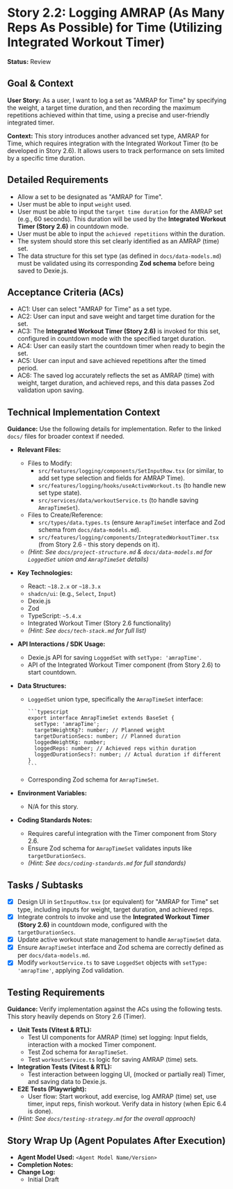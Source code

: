 # Story 2.2: Logging AMRAP (As Many Reps As Possible) for Time (Utilizing Integrated Workout Timer)

**Status:** Review

## Goal & Context

**User Story:** As a user, I want to log a set as "AMRAP for Time" by specifying the weight, a target time duration, and then recording the maximum repetitions achieved within that time, using a precise and user-friendly integrated timer.

**Context:** This story introduces another advanced set type, AMRAP for Time, which requires integration with the Integrated Workout Timer (to be developed in Story 2.6). It allows users to track performance on sets limited by a specific time duration.

## Detailed Requirements

- Allow a set to be designated as "AMRAP for Time".
- User must be able to input `weight` used.
- User must be able to input the `target time duration` for the AMRAP set (e.g., 60 seconds). This duration will be used by the **Integrated Workout Timer (Story 2.6)** in countdown mode.
- User must be able to input the `achieved repetitions` within the duration.
- The system should store this set clearly identified as an AMRAP (time) set.
- The data structure for this set type (as defined in `docs/data-models.md`) must be validated using its corresponding **Zod schema** before being saved to Dexie.js.

## Acceptance Criteria (ACs)

- AC1: User can select "AMRAP for Time" as a set type.
- AC2: User can input and save weight and target time duration for the set.
- AC3: The **Integrated Workout Timer (Story 2.6)** is invoked for this set, configured in countdown mode with the specified target duration.
- AC4: User can easily start the countdown timer when ready to begin the set.
- AC5: User can input and save achieved repetitions after the timed period.
- AC6: The saved log accurately reflects the set as AMRAP (time) with weight, target duration, and achieved reps, and this data passes Zod validation upon saving.

## Technical Implementation Context

**Guidance:** Use the following details for implementation. Refer to the linked `docs/` files for broader context if needed.

- **Relevant Files:**

  - Files to Modify:
    - `src/features/logging/components/SetInputRow.tsx` (or similar, to add set type selection and fields for AMRAP Time).
    - `src/features/logging/hooks/useActiveWorkout.ts` (to handle new set type state).
    - `src/services/data/workoutService.ts` (to handle saving `AmrapTimeSet`).
  - Files to Create/Reference:
    - `src/types/data.types.ts` (ensure `AmrapTimeSet` interface and Zod schema from `docs/data-models.md`).
    - `src/features/logging/components/IntegratedWorkoutTimer.tsx` (from Story 2.6 - this story depends on it).
  - _(Hint: See `docs/project-structure.md` & `docs/data-models.md` for `LoggedSet` union and `AmrapTimeSet` details)_

- **Key Technologies:**

  - React: `~18.2.x` or `~18.3.x`
  - `shadcn/ui`: (e.g., `Select`, `Input`)
  - Dexie.js
  - Zod
  - TypeScript: `~5.4.x`
  - Integrated Workout Timer (Story 2.6 functionality)
  - _(Hint: See `docs/tech-stack.md` for full list)_

- **API Interactions / SDK Usage:**

  - Dexie.js API for saving `LoggedSet` with `setType: 'amrapTime'`.
  - API of the Integrated Workout Timer component (from Story 2.6) to start countdown.

- **Data Structures:**

  - `LoggedSet` union type, specifically the `AmrapTimeSet` interface:

        ```typescript
        export interface AmrapTimeSet extends BaseSet {
          setType: 'amrapTime';
          targetWeightKg?: number; // Planned weight
          targetDurationSecs: number; // Planned duration
          loggedWeightKg: number;
          loggedReps: number; // Achieved reps within duration
          loggedDurationSecs?: number; // Actual duration if different
        }
        ```

  - Corresponding Zod schema for `AmrapTimeSet`.

- **Environment Variables:**

  - N/A for this story.

- **Coding Standards Notes:**
  - Requires careful integration with the Timer component from Story 2.6.
  - Ensure Zod schema for `AmrapTimeSet` validates inputs like `targetDurationSecs`.
  - _(Hint: See `docs/coding-standards.md` for full standards)_

## Tasks / Subtasks

- [x] Design UI in `SetInputRow.tsx` (or equivalent) for "AMRAP for Time" set type, including inputs for weight, target duration, and achieved reps.
- [x] Integrate controls to invoke and use the **Integrated Workout Timer (Story 2.6)** in countdown mode, configured with the `targetDurationSecs`.
- [x] Update active workout state management to handle `AmrapTimeSet` data.
- [x] Ensure `AmrapTimeSet` interface and Zod schema are correctly defined as per `docs/data-models.md`.
- [x] Modify `workoutService.ts` to save `LoggedSet` objects with `setType: 'amrapTime'`, applying Zod validation.

## Testing Requirements

**Guidance:** Verify implementation against the ACs using the following tests. This story heavily depends on Story 2.6 (Timer).

- **Unit Tests (Vitest & RTL):**
  - Test UI components for AMRAP (time) set logging: Input fields, interaction with a mocked Timer component.
  - Test Zod schema for `AmrapTimeSet`.
  - Test `workoutService.ts` logic for saving AMRAP (time) sets.
- **Integration Tests (Vitest & RTL):**
  - Test interaction between logging UI, (mocked or partially real) Timer, and saving data to Dexie.js.
- **E2E Tests (Playwright):**
  - User flow: Start workout, add exercise, log AMRAP (time) set, use timer, input reps, finish workout. Verify data in history (when Epic 6.4 is done).
- _(Hint: See `docs/testing-strategy.md` for the overall approach)_

## Story Wrap Up (Agent Populates After Execution)

- **Agent Model Used:** `<Agent Model Name/Version>`
- **Completion Notes:**
- **Change Log:**
  - Initial Draft
